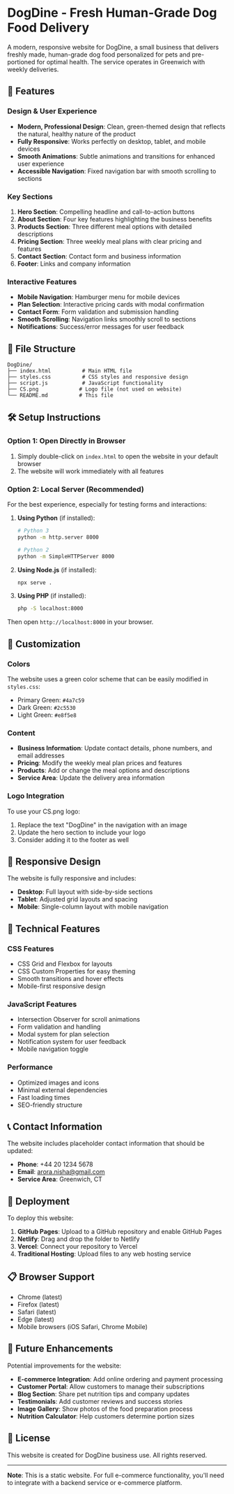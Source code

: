 # DogDine - Fresh Human-Grade Dog Food Delivery

A modern, responsive website for DogDine, a small business that delivers freshly made, human-grade dog food personalized for pets and pre-portioned for optimal health. The service operates in Greenwich with weekly deliveries.

## 🚀 Features

### Design & User Experience
- **Modern, Professional Design**: Clean, green-themed design that reflects the natural, healthy nature of the product
- **Fully Responsive**: Works perfectly on desktop, tablet, and mobile devices
- **Smooth Animations**: Subtle animations and transitions for enhanced user experience
- **Accessible Navigation**: Fixed navigation bar with smooth scrolling to sections

### Key Sections
1. **Hero Section**: Compelling headline and call-to-action buttons
2. **About Section**: Four key features highlighting the business benefits
3. **Products Section**: Three different meal options with detailed descriptions
4. **Pricing Section**: Three weekly meal plans with clear pricing and features
5. **Contact Section**: Contact form and business information
6. **Footer**: Links and company information

### Interactive Features
- **Mobile Navigation**: Hamburger menu for mobile devices
- **Plan Selection**: Interactive pricing cards with modal confirmation
- **Contact Form**: Form validation and submission handling
- **Smooth Scrolling**: Navigation links smoothly scroll to sections
- **Notifications**: Success/error messages for user feedback

## 📁 File Structure

```
DogDine/
├── index.html          # Main HTML file
├── styles.css          # CSS styles and responsive design
├── script.js           # JavaScript functionality
├── CS.png             # Logo file (not used on website)
└── README.md          # This file
```

## 🛠️ Setup Instructions

### Option 1: Open Directly in Browser
1. Simply double-click on `index.html` to open the website in your default browser
2. The website will work immediately with all features

### Option 2: Local Server (Recommended)
For the best experience, especially for testing forms and interactions:

1. **Using Python** (if installed):
   ```bash
   # Python 3
   python -m http.server 8000
   
   # Python 2
   python -m SimpleHTTPServer 8000
   ```

2. **Using Node.js** (if installed):
   ```bash
   npx serve .
   ```

3. **Using PHP** (if installed):
   ```bash
   php -S localhost:8000
   ```

Then open `http://localhost:8000` in your browser.

## 🎨 Customization

### Colors
The website uses a green color scheme that can be easily modified in `styles.css`:
- Primary Green: `#4a7c59`
- Dark Green: `#2c5530`
- Light Green: `#e8f5e8`

### Content
- **Business Information**: Update contact details, phone numbers, and email addresses
- **Pricing**: Modify the weekly meal plan prices and features
- **Products**: Add or change the meal options and descriptions
- **Service Area**: Update the delivery area information

### Logo Integration
To use your CS.png logo:
1. Replace the text "DogDine" in the navigation with an image
2. Update the hero section to include your logo
3. Consider adding it to the footer as well

## 📱 Responsive Design

The website is fully responsive and includes:
- **Desktop**: Full layout with side-by-side sections
- **Tablet**: Adjusted grid layouts and spacing
- **Mobile**: Single-column layout with mobile navigation

## 🔧 Technical Features

### CSS Features
- CSS Grid and Flexbox for layouts
- CSS Custom Properties for easy theming
- Smooth transitions and hover effects
- Mobile-first responsive design

### JavaScript Features
- Intersection Observer for scroll animations
- Form validation and handling
- Modal system for plan selection
- Notification system for user feedback
- Mobile navigation toggle

### Performance
- Optimized images and icons
- Minimal external dependencies
- Fast loading times
- SEO-friendly structure

## 📞 Contact Information

The website includes placeholder contact information that should be updated:
- **Phone**: +44 20 1234 5678
- **Email**: arora.nisha@gmail.com
- **Service Area**: Greenwich, CT

## 🚀 Deployment

To deploy this website:

1. **GitHub Pages**: Upload to a GitHub repository and enable GitHub Pages
2. **Netlify**: Drag and drop the folder to Netlify
3. **Vercel**: Connect your repository to Vercel
4. **Traditional Hosting**: Upload files to any web hosting service

## 📋 Browser Support

- Chrome (latest)
- Firefox (latest)
- Safari (latest)
- Edge (latest)
- Mobile browsers (iOS Safari, Chrome Mobile)

## 🔄 Future Enhancements

Potential improvements for the website:
- **E-commerce Integration**: Add online ordering and payment processing
- **Customer Portal**: Allow customers to manage their subscriptions
- **Blog Section**: Share pet nutrition tips and company updates
- **Testimonials**: Add customer reviews and success stories
- **Image Gallery**: Show photos of the food preparation process
- **Nutrition Calculator**: Help customers determine portion sizes

## 📄 License

This website is created for DogDine business use. All rights reserved.

---

**Note**: This is a static website. For full e-commerce functionality, you'll need to integrate with a backend service or e-commerce platform. 